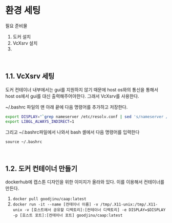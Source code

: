 # 환경 세팅

필요 준비물

1. 도커 설치
2. VcXsrv 설치
3. 
<br>


## 1.1. VcXsrv 세팅

 도커 컨테이너 내부에서는 gui를 지원하지 않기 때문에 host os와의 통신을 통해서 host os에서 gui를 대신 출력해주어야한다. 그래서 VcXsrv를 사용한다.

~/.bashrc 파일의 맨 아래 끝에 다음 명령어를 추가하고 저장한다.

```bash
export DISPLAY="`grep nameserver /etc/resolv.conf | sed 's/nameserver //'`:0"
export LIBGL_ALWAYS_INDIRECT=1
```

그리고 ~/.bashrc파일에서 나와서 bash 셸에서 다음 명령어를 입력한다

`source ~/.bashrc`

<br>


## 1.2. 도커 컨테이너 만들기

dockerhub에 캡스톤 디자인을 위한 이미지가 올라와 있다. 이를 이용해서 컨테이너를 만든다.

1. `docker pull goodjinu/caap:latest`
2. `docker run -it --name [컨테이너 이름] -v /tmp/.X11-unix:/tmp/.X11-unix -v [호스트에서 공유할 디렉토리]:[컨테이너 디렉토리] -e DISPLAY=$DISPLAY -p [호스트 포트]:[컨테이너 포트] goodjinu/caap:latest`

